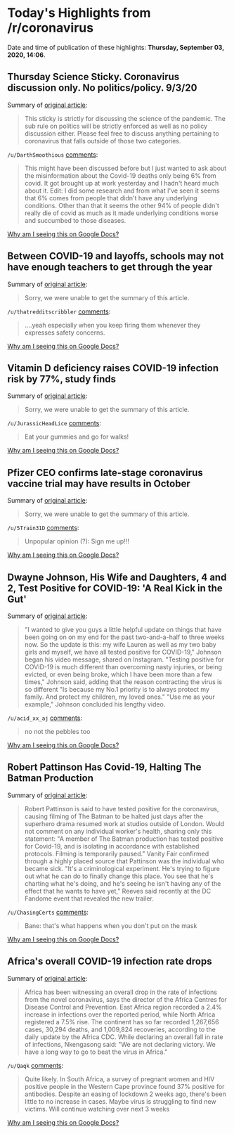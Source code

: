 # Today's Highlights from /r/coronavirus

Date and time of publication of these highlights: **Thursday, September 03, 2020, 14:06**.

## Thursday Science Sticky. Coronavirus discussion only. No politics/policy. 9/3/20

Summary of [original article](https://www.reddit.com/r/Coronavirus/comments/ilt0i8/thursday_science_sticky_coronavirus_discussion/):

> This sticky is strictly for discussing the science of the pandemic. The sub rule on politics will be strictly enforced as well as no policy discussion either. Please feel free to discuss anything pertaining to coronavirus that falls outside of those two categories.

`/u/DarthSmoothious` [comments](https://www.reddit.com/r/Coronavirus/comments/ilt0i8/thursday_science_sticky_coronavirus_discussion/):

> This might have been discussed before but I just wanted to ask about the misinformation about the Covid-19 deaths only being 6% from covid. It got brought up at work yesterday and I hadn't heard much about it.
> Edit: I did some research and from what I've seen it seems that 6% comes from people that didn't have any underlying conditions. Other than that it seems the other 94% of people didn't really die of covid as much as it made underlying conditions worse and succumbed to those diseases.

[Why am I seeing this on Google Docs?](https://docs.google.com/document/d/1Dc6We63vOXIZsc0op-Bt4abqkYjXzOigalQqFxmvvbM/edit?usp=sharing)

## Between COVID-19 and layoffs, schools may not have enough teachers to get through the year

Summary of [original article](https://eu.usatoday.com/story/news/education/2020/09/03/covid-back-school-layoffs-teaching-jobs/5638287002/):

> Sorry, we were unable to get the summary of this article.

`/u/thatredditscribbler` [comments](https://www.reddit.com/r/Coronavirus/comments/ilt8fy/between_covid19_and_layoffs_schools_may_not_have/):

> ....yeah especially when you keep firing them whenever they expresses safety concerns.

[Why am I seeing this on Google Docs?](https://docs.google.com/document/d/1Dc6We63vOXIZsc0op-Bt4abqkYjXzOigalQqFxmvvbM/edit?usp=sharing)

## Vitamin D deficiency raises COVID-19 infection risk by 77%, study finds

Summary of [original article](https://www.upi.com/Health_News/2020/09/03/Vitamin-D-deficiency-raises-COVID-19-infection-risk-by-77-study-finds/7001599139929/?utm_source=onesignal):

> Sorry, we were unable to get the summary of this article.

`/u/JurassicHeadLice` [comments](https://www.reddit.com/r/Coronavirus/comments/ilvczt/vitamin_d_deficiency_raises_covid19_infection/):

> Eat your gummies and go for walks!

[Why am I seeing this on Google Docs?](https://docs.google.com/document/d/1Dc6We63vOXIZsc0op-Bt4abqkYjXzOigalQqFxmvvbM/edit?usp=sharing)

## Pfizer CEO confirms late-stage coronavirus vaccine trial may have results in October

Summary of [original article](https://www.cnbc.com/2020/09/03/pfizer-ceo-confirms-coronavirus-vaccine-trial-may-have-results-in-october.html):

> Sorry, we were unable to get the summary of this article.

`/u/5Train31D` [comments](https://www.reddit.com/r/Coronavirus/comments/ilv0s3/pfizer_ceo_confirms_latestage_coronavirus_vaccine/):

> Unpopular opinion (?): Sign me up!!!

[Why am I seeing this on Google Docs?](https://docs.google.com/document/d/1Dc6We63vOXIZsc0op-Bt4abqkYjXzOigalQqFxmvvbM/edit?usp=sharing)

## Dwayne Johnson, His Wife and Daughters, 4 and 2, Test Positive for COVID-19: 'A Real Kick in the Gut'

Summary of [original article](https://people.com/movies/dwayne-johnson-family-test-positive-covid-19/):

> "I wanted to give you guys a little helpful update on things that have been going on on my end for the past two-and-a-half to three weeks now. So the update is this: my wife Lauren as well as my two baby girls and myself, we have all tested positive for COVID-19," Johnson began his video message, shared on Instagram. "Testing positive for COVID-19 is much different than overcoming nasty injuries, or being evicted, or even being broke, which I have been more than a few times," Johnson said, adding that the reason contracting the virus is so different "Is because my No.1 priority is to always protect my family. And protect my children, my loved ones." "Use me as your example," Johnson concluded his lengthy video.

`/u/acid_xx_aj` [comments](https://www.reddit.com/r/Coronavirus/comments/ilj7b3/dwayne_johnson_his_wife_and_daughters_4_and_2/):

> no not the pebbles too

[Why am I seeing this on Google Docs?](https://docs.google.com/document/d/1Dc6We63vOXIZsc0op-Bt4abqkYjXzOigalQqFxmvvbM/edit?usp=sharing)

## Robert Pattinson Has Covid-19, Halting The Batman Production

Summary of [original article](https://www.vanityfair.com/hollywood/2020/09/robert-pattinson-the-batman-coronavirus?utm_brand=vf&utm_medium=social&utm_source=twitter&utm_social-type=owned&mbid=social_twitter):

> Robert Pattinson is said to have tested positive for the coronavirus, causing filming of The Batman to be halted just days after the superhero drama resumed work at studios outside of London. Would not comment on any individual worker's health, sharing only this statement: "A member of The Batman production has tested positive for Covid-19, and is isolating in accordance with established protocols. Filming is temporarily paused." Vanity Fair confirmed through a highly placed source that Pattinson was the individual who became sick. "It's a criminological experiment. He's trying to figure out what he can do to finally change this place. You see that he's charting what he's doing, and he's seeing he isn't having any of the effect that he wants to have yet," Reeves said recently at the DC Fandome event that revealed the new trailer.

`/u/ChasingCerts` [comments](https://www.reddit.com/r/Coronavirus/comments/ilzlbp/robert_pattinson_has_covid19_halting_the_batman/):

> Bane: that's what happens when you don't put on the mask

[Why am I seeing this on Google Docs?](https://docs.google.com/document/d/1Dc6We63vOXIZsc0op-Bt4abqkYjXzOigalQqFxmvvbM/edit?usp=sharing)

## Africa's overall COVID-19 infection rate drops

Summary of [original article](https://www.aa.com.tr/en/africa/africas-overall-covid-19-infection-rate-drops/1961892#):

> Africa has been witnessing an overall drop in the rate of infections from the novel coronavirus, says the director of the Africa Centres for Disease Control and Prevention. East Africa region recorded a 2.4% increase in infections over the reported period, while North Africa registered a 7.5% rise. The continent has so far recorded 1,267,656 cases, 30,294 deaths, and 1,009,824 recoveries, according to the daily update by the Africa CDC. While declaring an overall fall in rate of infections, Nkengasong said: "We are not declaring victory. We have a long way to go to beat the virus in Africa."

`/u/Qaqk` [comments](https://www.reddit.com/r/Coronavirus/comments/ilrlz8/africas_overall_covid19_infection_rate_drops/):

> Quite likely. In South Africa, a survey of pregnant women and HIV positive people in the Western Cape province found 37% positive for antibodies. Despite an easing of lockdown 2 weeks ago, there's been little to no increase in cases.   Maybe   virus is struggling to find new victims. Will continue watching over next 3 weeks

[Why am I seeing this on Google Docs?](https://docs.google.com/document/d/1Dc6We63vOXIZsc0op-Bt4abqkYjXzOigalQqFxmvvbM/edit?usp=sharing)

